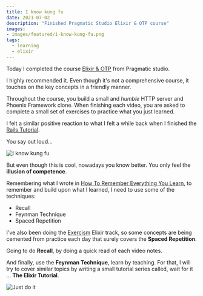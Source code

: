 ```yaml
---
title: I know kung fu
date: 2021-07-02
description: "Finished Pragmatic Studio Elixir & OTP course"
images:
- images/featured/i-know-kung-fu.png
tags:
  - learning
  - elixir
---
```


Today I completed the course [Elixir & OTP](https://pragmaticstudio.com/elixir#buy) from Pragmatic studio.

I highly recommended it. Even though it's not a comprehensive course, it touches on the key concepts in a friendly manner.

Throughout the course, you build a small and _humble_ HTTP server and Phoenix Framework clone. When finishing each video, you are asked to complete a small set of exercises to practice what you just learned.

I felt a similar positive reaction to what I felt a while back when I finished the [Rails Tutorial](https://www.railstutorial.org/).

You say out loud...

![I know kung fu](https://media.giphy.com/media/3o7btNhMBytxAM6YBa/giphy.gif)

But even though this is cool, nowadays you know better. 
You only feel the **illusion of competence**.

Remembering what I wrote in [How To Remember Everything You Learn](https://elixirgraildiary.com/posts/2021-06-27-how-to-remember-everything-you-learn/), to remember and build upon what I learned, I need to use some of the techniques:

- Recall
- Feynman Technique
- Spaced Repetition

I've also been doing the [Exercism](https://exercism.io) Elixir track, so some concepts are being cemented from practice each day that surely covers the **Spaced Repetition**.

Going to do **Recall**, by doing a quick read of each video notes.

And finally, use the **Feynman Technique**, learn by teaching. For that, I will try to cover similar topics by writing a small tutorial series called, wait for it ... **The Elixir Tutorial**.

![Just do it](https://media.giphy.com/media/GcSqyYa2aF8dy/giphy.gif)
